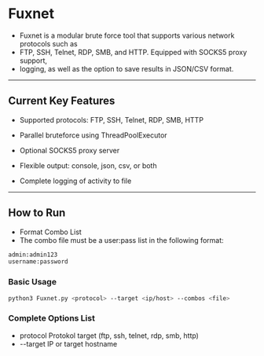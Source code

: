 # Fuxnet
- Fuxnet is a modular brute force tool that supports various network protocols such as
- FTP, SSH, Telnet, RDP, SMB, and HTTP. Equipped with SOCKS5 proxy support,
- logging, as well as the option to save results in JSON/CSV format.
---
## Current Key Features 
- Supported protocols: FTP, SSH, Telnet, RDP, SMB, HTTP

- Parallel bruteforce using ThreadPoolExecutor

- Optional SOCKS5 proxy server

- Flexible output: console, json, csv, or both

- Complete logging of activity to file
---
## How to Run
- Format Combo List
- The combo file must be a user:pass list in the following format:
```bash
admin:admin123
username:password
```
### Basic Usage
```bash
python3 Fuxnet.py <protocol> --target <ip/host> --combos <file>
```
### Complete Options List
- protocol	Protokol target (ftp, ssh, telnet, rdp, smb, http)
- --target IP or target hostname
